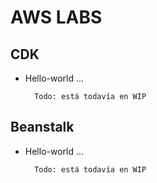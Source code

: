 # AWS LABS

## CDK 
- Hello-world ... 

        Todo: está todavía en WIP

## Beanstalk
- Hello-world ... 

        Todo: está todavía en WIP